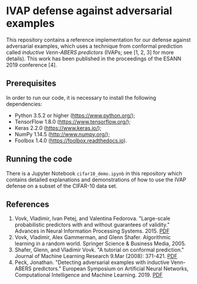 # IVAP defense against adversarial examples

This repository contains a reference implementation for our defense against adversarial examples, which uses a technique from conformal prediction called *inductive Venn-ABERS predictors* (IVAPs; see [1, 2, 3] for more details). This work has been published in the proceedings of the ESANN 2019 conference [4].

## Prerequisites

In order to run our code, it is necessary to install the following dependencies:

* Python 3.5.2 or higher (https://www.python.org/);
* TensorFlow 1.8.0 (https://www.tensorflow.org/);
* Keras 2.2.0 (https://www.keras.io/);
* NumPy 1.14.5 (http://www.numpy.org/);
* Foolbox 1.4.0 (https://foolbox.readthedocs.io).

## Running the code

There is a Jupyter Notebook `cifar10_demo.ipynb` in this repository which contains detailed explanations and demonstrations of how to use the IVAP defense on a subset of the CIFAR-10 data set.

## References

1. Vovk, Vladimir, Ivan Petej, and Valentina Fedorova. "Large-scale probabilistic predictors with and without guarantees of validity." Advances in Neural Information Processing Systems. 2015. [PDF](https://papers.nips.cc/paper/5805-large-scale-probabilistic-predictors-with-and-without-guarantees-of-validity.pdf)
2. Vovk, Vladimir, Alex Gammerman, and Glenn Shafer. Algorithmic learning in a random world. Springer Science & Business Media, 2005.
3. Shafer, Glenn, and Vladimir Vovk. "A tutorial on conformal prediction." Journal of Machine Learning Research 9.Mar (2008): 371-421. [PDF](http://www.jmlr.org/papers/volume9/shafer08a/shafer08a.pdf)
4. Peck, Jonathan. "Detecting adversarial examples with inductive Venn-ABERS predictors." European Symposium on Artificial Neural Networks, Computational Intelligence and Machine Learning. 2019. [PDF](https://biblio.ugent.be/publication/8622378/file/8622388.pdf)
